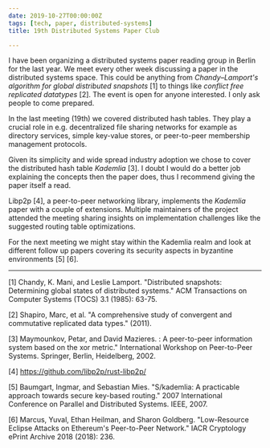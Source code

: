 ```yaml
---
date: 2019-10-27T00:00:00Z
tags: [tech, paper, distributed-systems]
title: 19th Distributed Systems Paper Club

---
```


I have been organizing a distributed systems paper reading group in Berlin for
the last year. We meet every other week discussing a paper in the distributed
systems space. This could be anything from *Chandy–Lamport's algorithm for
global distributed snapshots* [1] to things like *conflict free replicated
datatypes* [2]. The event is open for anyone interested. I only ask people to
come prepared.

In the last meeting (19th) we covered distributed hash tables. They play a
crucial role in e.g. decentralized file sharing networks for example as
directory services, simple key-value stores, or peer-to-peer membership
management protocols.

Given its simplicity and wide spread industry adoption we chose to cover the
distributed hash table *Kademlia* [3]. I doubt I would do a better job
explaining the concepts then the paper does, thus I recommend giving the paper
itself a read.

Libp2p [4], a peer-to-peer networking library, implements the *Kademlia* paper
with a couple of extensions. Multiple maintainers of the project attended the
meeting sharing insights on implementation challenges like the suggested routing
table optimizations.


For the next meeting we might stay within the Kademlia realm and look at
different follow up papers covering its security aspects in byzantine
environments [5] [6].

---

[1] Chandy, K. Mani, and Leslie Lamport. "Distributed snapshots: Determining
global states of distributed systems." ACM Transactions on Computer Systems
(TOCS) 3.1 (1985): 63-75.

[2] Shapiro, Marc, et al. "A comprehensive study of convergent and commutative
replicated data types." (2011).

[3] Maymounkov, Petar, and David Mazieres. : A peer-to-peer information system
based on the xor metric." International Workshop on Peer-to-Peer Systems.
Springer, Berlin, Heidelberg, 2002.

[4] https://github.com/libp2p/rust-libp2p/

[5] Baumgart, Ingmar, and Sebastian Mies. "S/kademlia: A practicable approach
towards secure key-based routing." 2007 International Conference on Parallel and
Distributed Systems. IEEE, 2007.

[6] Marcus, Yuval, Ethan Heilman, and Sharon Goldberg. "Low-Resource Eclipse
Attacks on Ethereum's Peer-to-Peer Network." IACR Cryptology ePrint Archive 2018
(2018): 236.
